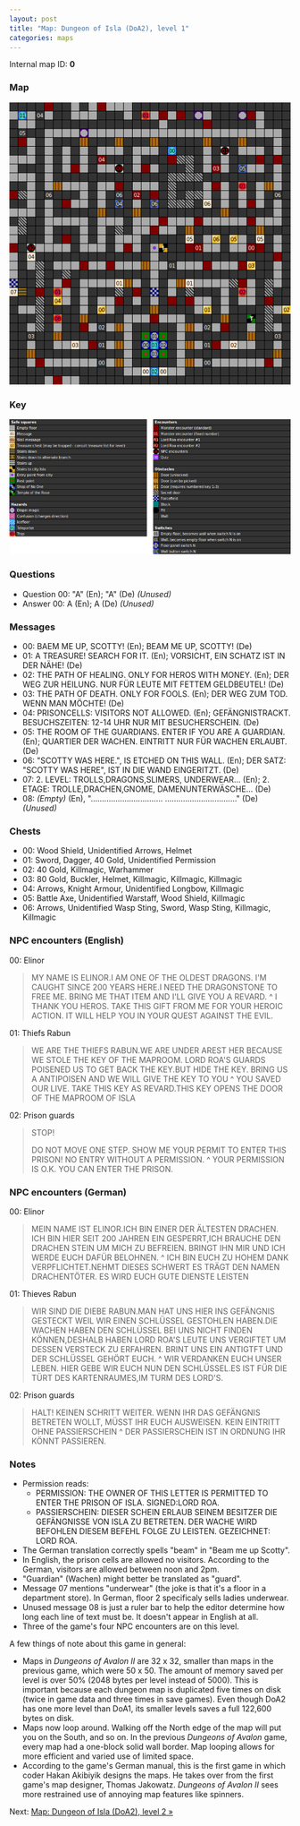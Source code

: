 ```yaml
---
layout: post
title: "Map: Dungeon of Isla (DoA2), level 1"
categories: maps
---
```


Internal map ID: __0__

### Map

![Dungeons of Avalon II, dungeon level 1 map](../images/doa2-d1.png "Dungeon level 1 map")

### Key

![Dungeons of Avalon II, map key](../images/doa2-key.png "Map key")

### Questions

* Question 00: "A" (En); "A" (De) _(Unused)_
* Answer 00: A (En); A (De) _(Unused)_

### Messages

* 00: BAEM ME UP, SCOTTY! (En);
  BEAM ME UP, SCOTTY! (De)
* 01: A TREASURE! SEARCH FOR IT. (En);
  VORSICHT, EIN SCHATZ IST IN DER N&Auml;HE! (De)
* 02: THE PATH OF HEALING. ONLY FOR HEROS WITH MONEY. (En);
  DER WEG ZUR HEILUNG. NUR F&Uuml;R LEUTE MIT FETTEM GELDBEUTEL! (De)
* 03: THE PATH OF DEATH. ONLY FOR FOOLS. (En);
  DER WEG ZUM TOD. WENN MAN M&Ouml;CHTE! (De)
* 04: PRISONCELLS: VISITORS NOT ALLOWED. (En);
  GEF&Auml;NGNISTRACKT. BESUCHSZEITEN:  12-14 UHR NUR MIT BESUCHERSCHEIN. (De)
* 05: THE ROOM OF THE GUARDIANS. ENTER IF YOU ARE A GUARDIAN. (En);
  QUARTIER DER WACHEN. EINTRITT NUR F&Uuml;R WACHEN ERLAUBT. (De)
* 06: "SCOTTY WAS HERE.", IS ETCHED ON THIS WALL. (En);
  DER SATZ: "SCOTTY WAS HERE", IST IN DIE WAND EINGERITZT. (De)
* 07: 2. LEVEL:  TROLLS,DRAGONS,SLIMERS,            UNDERWEAR... (En);
  2\. ETAGE:  TROLLE,DRACHEN,GNOME,            DAMENUNTERW&Auml;SCHE... (De)
* 08: _(Empty)_ (En),
  "................................ ................................" (De)
  _(Unused)_

### Chests

* 00: Wood Shield, Unidentified Arrows, Helmet
* 01: Sword, Dagger, 40 Gold, Unidentified Permission
* 02: 40 Gold, Killmagic, Warhammer
* 03: 80 Gold, Buckler, Helmet, Killmagic, Killmagic, Killmagic
* 04: Arrows, Knight Armour, Unidentified Longbow, Killmagic
* 05: Battle Axe, Unidentified Warstaff, Wood Shield, Killmagic
* 06: Arrows, Unidentified Wasp Sting, Sword, Wasp Sting, Killmagic, Killmagic

### NPC encounters (English)

00: Elinor

> MY NAME IS ELINOR.I AM ONE OF THE OLDEST DRAGONS. I'M CAUGHT SINCE 200 YEARS
> HERE.I NEED THE DRAGONSTONE TO FREE ME. BRING ME THAT ITEM AND I'LL GIVE YOU A
> REVARD.
^
> I THANK YOU HEROS. TAKE THIS GIFT FROM ME FOR YOUR HEROIC ACTION. IT WILL HELP
> YOU IN YOUR QUEST AGAINST THE EVIL.

01: Thiefs Rabun

> WE ARE THE THIEFS RABUN.WE ARE UNDER AREST HER BECAUSE WE STOLE THE KEY OF THE
> MAPROOM. LORD ROA'S GUARDS POISENED US TO GET BACK THE KEY.BUT HIDE THE KEY.
> BRING US A ANTIPOISEN AND WE WILL GIVE THE KEY TO YOU
^
> YOU SAVED OUR LIVE. TAKE THIS KEY AS REVARD.THIS KEY OPENS THE DOOR OF THE
> MAPROOM OF ISLA

02: Prison guards

> STOP!
>
> DO NOT MOVE ONE STEP. SHOW ME YOUR PERMIT TO ENTER THIS PRISON! NO ENTRY
> WITHOUT A PERMISSION.
^
> YOUR PERMISSION IS O.K. YOU CAN ENTER THE PRISON.  

### NPC encounters (German)

00: Elinor

> MEIN NAME IST ELINOR.ICH BIN EINER DER &Auml;LTESTEN DRACHEN. ICH BIN HIER
> SEIT 200 JAHREN EIN GESPERRT,ICH BRAUCHE DEN DRACHEN STEIN UM MICH ZU
> BEFREIEN. BRINGT IHN MIR UND ICH WERDE EUCH DAF&Uuml;R BELOHNEN.
^
> ICH BIN EUCH ZU HOHEM DANK VERPFLICHTET.NEHMT DIESES SCHWERT ES TR&Auml;GT DEN
> NAMEN DRACHENT&Ouml;TER. ES WIRD EUCH GUTE DIENSTE LEISTEN

01: Thieves Rabun

> WIR SIND DIE DIEBE RABUN.MAN HAT UNS HIER INS GEF&Auml;NGNIS GESTECKT WEIL WIR
> EINEN SCHL&Uuml;SSEL GESTOHLEN HABEN.DIE WACHEN  HABEN DEN SCHL&Uuml;SSEL BEI
> UNS NICHT FINDEN K&Ouml;NNEN,DESHALB HABEN LORD ROA'S LEUTE UNS VERGIFTET UM
> DESSEN VERSTECK ZU ERFAHREN.   BRINT UNS EIN ANTIGTFT UND DER SCHL&Uuml;SSEL
> GEH&Ouml;RT EUCH.
^
> WIR VERDANKEN EUCH UNSER LEBEN. HIER GEBE WIR EUCH NUN DEN SCHL&Uuml;SSEL.ES
> IST F&Uuml;R DIE T&Uuml;RT DES KARTENRAUMES,IM TURM DES LORD'S.

02: Prison guards

> HALT!  KEINEN SCHRITT WEITER. WENN IHR DAS GEF&Auml;NGNIS BETRETEN WOLLT,
> M&Uuml;SST IHR EUCH AUSWEISEN.  KEIN EINTRITT OHNE PASSIERSCHEIN
^
> DER PASSIERSCHEIN IST IN ORDNUNG IHR K&Ouml;NNT PASSIEREN.  

### Notes

* Permission reads:
  * PERMISSION: THE OWNER OF THIS LETTER IS PERMITTED TO ENTER THE PRISON OF ISLA.
  SIGNED:LORD ROA.
  * PASSIERSCHEIN: DIESER SCHEIN ERLAUB SEINEM BESITZER DIE GEF&Auml;NGNISSE VON
  ISLA ZU BETRETEN. DER WACHE WIRD BEFOHLEN DIESEM BEFEHL FOLGE ZU LEISTEN.
  GEZEICHNET: LORD ROA.
* The German translation correctly spells "beam" in "Beam me up Scotty".
* In English, the prison cells are allowed no visitors. According to the German,
  visitors are allowed between noon and 2pm.
* "Guardian" (Wachen) might better be translated as "guard".
* Message 07 mentions "underwear" (the joke is that it's a floor in a department
  store). In German, floor 2 specificaly sells ladies underwear.
* Unused message 08 is just a ruler bar to help the editor determine how long
  each line of text must be. It doesn't appear in English at all.
* Three of the game's four NPC encounters are on this level.

A few things of note about this game in general:

* Maps in _Dungeons of Avalon II_ are 32 x 32, smaller than maps in the previous
  game, which were 50 x 50. The amount of memory saved per level is over 50%
  (2048 bytes per level instead of 5000). This is important because each dungeon
  map is duplicated five times on disk (twice in game data and three times in
  save games). Even though DoA2 has one more level than DoA1, its smaller levels
  saves a full 122,600 bytes on disk.
* Maps now loop around. Walking off the North edge of the map will put you on
  the South, and so on. In the previous _Dungeons of Avalon_ game, every map had
  a one-block solid wall border. Map looping allows for more efficient and
  varied use of limited space.
* According to the game's German manual, this is the first game in which coder
  Hakan Akibiyik designs the maps. He takes over from the first game's map
  designer, Thomas Jakowatz. _Dungeons of Avalon II_ sees more restrained use
  of annoying map features like spinners.

Next: [Map: Dungeon of Isla (DoA2), level 2 &raquo;](doa2-dungeon2.html)
